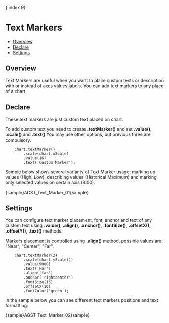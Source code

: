 {:index 9}
# Text Markers

              
* [Overview](#overview)
* [Declare](#declare)
* [Settings](#settings)

## Overview

Text Markers are useful when you want to place custom texts or description with or instead of axes values labels. You can add text markers to any place of a chart.

## Declare

These text markers are just custom text placed on chart.

To add custom text you need to create **.textMarker()** and set **.value()**, **.scale()** and **.text()**.You may use other options, but previous three are compulsory.

```
    chart.textMarker()
        .scale(chart.xScale)
        .value(16)
        .text('Custom Marker');
```

Sample below shows several variants of Text Marker usage: marking up values (High, Low), describing values (Historical Maximum) and marking only selected values on certain axis (8.00).

{sample}AGST\_Text\_Marker\_01{sample}

## Settings

You can configure text marker placement, font, anchor and text of any custom text using **.value()**, **.align()**, **.anchor()**, **.fontSize()**, **.offsetX()**, **.offsetY()**, **.text()** methods.

Markers placement is controlled using **.align()** method, possible values are: "Near", "Center", "Far".

```
    chart.textMarker(2)
        .scale(chart.yScale())
        .value(9000)
        .text('Far')
        .align('far')
        .anchor('rightcenter')
        .fontSize(13)
        .offsetX(10)
        .fontColor('green');
```

In the sample below you can see different text markers positions and text formatting:

{sample}AGST\_Text\_Marker\_02{sample}
